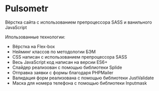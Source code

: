 # Pulsometr

Вёрстка сайта с использованием препроцессора SASS и ванильного JavaScript

Ипользованные технологии:

- Вёрстка на Flex-box
- Нейминг классов по методологии БЭМ
- CSS написан с использованием препроцессора SASS
- Весь JavaScript код написан на версии ES6+
- Слайдер реализован с помощью библиотеки Splide
- Отправка заявки с формы благодаря PHPMailer
- Валидация форм реализована с помощью библиотеки JustValidate
- Маска для номера телефона с помощью библиотеки Inputmask
